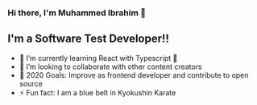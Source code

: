 ### Hi there, I'm Muhammed Ibrahim 👋

## I'm a Software Test Developer!!

- 🌱 I’m currently learning React with Typescript 🤣
- 👯 I’m looking to collaborate with other content creators
- 🥅 2020 Goals: Improve as frontend developer and contribute to open source
- ⚡ Fun fact: I am a blue belt in Kyokushin Karate
